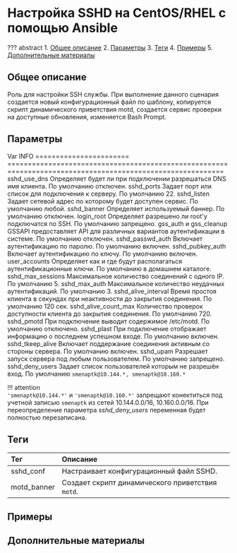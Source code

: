 # Настройка SSHD на CentOS/RHEL с помощью Ansible

??? abstract
    1. [Общее описание](#общее-описание)
    2. [Параметры](#параметры)
    3. [Теги](#теги)
    4. [Примеры](#примеры)
    5. [Дополнительные материалы](#дополнительные-материалы)

## Общее описание
Роль для настройки SSH службы. При выполнение данного сценария создается новый конфигурационный файл по шаблону, копируется скрипт динамического приветствия motd, создается сервис проверки на доступные обновления, изменяется Bash Prompt.

## Параметры
Var                     INFO
======================= ===========================================================================================================
sshd_use_dns            Определяет будет ли при подключении разрешаться DNS имя клиента. По умолчанию отключен. 
sshd_ports              Задает порт или список для подключения к серверу. По умолчанию 22. 
sshd_listen             Задает сетевой адрес по которому будет доступен сервис. По умолчанию любой. 
sshd_banner             Определяет используемый баннер. По умолчанию отключен. 
login_root              Определяет разрешено ли root'у подключатся по SSH. По умолчанию запрещено. 
gss_auth и gss_cleanup  GSSAPI предоставляет API для различных вариантов аутентификации в системе. По умолчанию отключен. 
sshd_passwd_auth        Включает аутентификацию по паролю. По умолчанию включен. 
sshd_pubkey_auth        Включает аутентификацию по ключу. По умолчанию включен. 
user_accounts           Определяет как и где будут располагаться аутентификационные ключи. По умолчанию в домашнем каталоге. 
sshd_max_sessions       Максимальное количество соединений с одного IP. По умолчанию 5. 
sshd_max_auth           Максимальное количество неудачных аутентификаций. По умолчанию 3. 
sshd_alive_interval     Время простоя клиента в секундах при неактивности до закрытия соединения. По умолчанию 120 сек. 
sshd_alive_count_max    Количество проверок доступности клиента до закрытия соединения. По умолчанию 720. 
sshd_pmotd              При подключение выводит содержимое /etc/motd. По умолчанию отключено. 
sshd_plast              При подключение отображает информацию о последнем успешном входе. По умолчанию включен. 
sshd_tkeep_alive        Включает поддержание соединения активным со стороны сервера. По умолчанию включен. 
sshd_upam               Разрешает запуск сервера под любым пользователем. По умолчанию запрещено. 
sshd_deny_users         Задает список пользователей которым не разрешён вход. По умолчанию ``smenaptk@10.144.*, smenaptk@10.160.*``

!!! attention  
    ``'smenaptk@10.144.*'`` и ``'smenaptk@10.160.*'`` запрещают конектиться под учетной записью `smenaptk` из сетей 10.144.0.0/16, 10.160.0.0/16. При переопределение параметра *sshd_deny_users* переменная будет полностью перезаписана.

## Теги
|Тег                  | Описание                                          |
|:--------------------|:--------------------------------------------------|
|sshd_conf            | Настраивает конфигурационный файл SSHD.           |
|motd_banner          | Создает скрипт динамического приветствия `motd`.  |

## Примеры

## Дополнительные материалы
